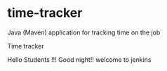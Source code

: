 # time-tracker
Java (Maven) application for tracking time on the job

Time tracker

Hello Students !!! Good night!! welcome to jenkins
